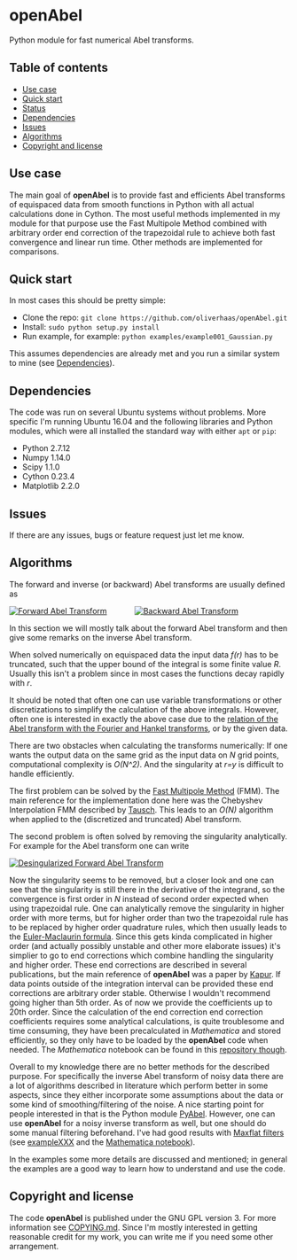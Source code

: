 
# openAbel
Python module for fast numerical Abel transforms.


## Table of contents

- [Use case](#use-case)
- [Quick start](#quick-start)
- [Status](#status)
- [Dependencies](#dependencies)
- [Issues](#issues)
- [Algorithms](#algorithms)
- [Copyright and license](#copyright-and-license)


## Use case

The main goal of **openAbel** is to provide fast and efficients Abel transforms of equispaced data
from smooth functions in Python with all actual calculations done in Cython. 
The most useful methods implemented in my module for that purpose use the Fast Multipole Method combined with
arbitrary order end correction of the trapezoidal rule to achieve both fast convergence and linear run time. Other methods are implemented
for comparisons.



## Quick start

In most cases this should be pretty simple:

- Clone the repo: `git clone https://github.com/oliverhaas/openAbel.git`
- Install: `sudo python setup.py install`
- Run example, for example: `python examples/example001_Gaussian.py`

This assumes dependencies are already met and you run a similar system to mine (see [Dependencies](#dependencies)).


## Dependencies

The code was run on several Ubuntu systems without problems. More specific I'm running Ubuntu 16.04 and the following libraries and
Python modules, which were all installed the standard way with either `apt` or `pip`:
- Python 2.7.12
- Numpy 1.14.0
- Scipy 1.1.0
- Cython 0.23.4
- Matplotlib 2.2.0


## Issues

If there are any issues, bugs or feature request just let me know.

## Algorithms

The forward and inverse (or backward) Abel transforms are usually defined as

<a href="https://www.codecogs.com/eqnedit.php?latex=F(y)=2\int_y^\infty\frac{f(r)r}{\sqrt{r^2-y^2}}dr" target="_blank">
<img src="https://latex.codecogs.com/gif.latex?F(y)=2\int_y^\infty\frac{f(r)r}{\sqrt{r^2-y^2}}dr" title="Forward Abel Transform" /></a>
&emsp;&emsp;&emsp;
<a href="https://www.codecogs.com/eqnedit.php?latex=f(r)=-\frac{1}{\pi}\int_r^\infty\frac{F'(y)}{\sqrt{y^2-r^2}}dy" target="_blank">
<img src="https://latex.codecogs.com/gif.latex?f(r)=-\frac{1}{\pi}\int_r^\infty\frac{F'(y)}{\sqrt{y^2-r^2}}dy" title="Backward Abel Transform" /></a>

In this section we will mostly talk about the forward Abel transform and then give some remarks on the inverse Abel transform.

When solved numerically on equispaced data the input data *f(r)* has to be truncated, such that the upper bound of the integral is some
finite value *R*. Usually this isn't a problem since in most cases the functions decay rapidly with *r*. 

It should be noted that often one can use variable transformations or other discretizations to simplify the calculation of the above
integrals. However, often one is interested in exactly the above case due to the 
[relation of the Abel transform with the Fourier and Hankel transforms](https://en.wikipedia.org/wiki/Abel_transform#Relationship_to_the_Fourier_and_Hankel_transforms), 
or by the given data.

There are two obstacles when calculating the transforms numerically: If one wants the output data on the same grid as the input data on *N*
grid points, computational complexity is *O(N^2)*. And the singularity at *r=y* is difficult to handle efficiently.

The first problem can be solved by the [Fast Multipole Method](https://en.wikipedia.org/wiki/Fast_multipole_method) (FMM). The main reference
for the implementation done here was the Chebyshev Interpolation FMM described by [Tausch](https://link.springer.com/chapter/10.1007/978-3-642-25670-7_6).
This leads to an *O(N)* algorithm when applied to the (discretized and truncated) Abel transform.

The second problem is often solved by removing the singularity analytically. For example for the Abel transform one can write

<a href="https://www.codecogs.com/eqnedit.php?latex=F(y)=2\int_y^\infty\frac{(f(r)-f(y))r}{\sqrt{r^2-y^2}}dr+f(y)\sqrt{R^2-y^2}" target="_blank">
<img src="https://latex.codecogs.com/gif.latex?F(y)=2\int_y^\infty\frac{(f(r)-f(y))r}{\sqrt{r^2-y^2}}dr+f(y)\sqrt{R^2-y^2}" title="Desingularized Forward Abel Transform" /></a>

Now the singularity seems to be removed, but a closer look and one can see that the singularity is still there in the derivative of the
integrand, so the convergence is first order in *N* instead of second order expected when using trapezoidal rule. One can analytically remove the
singularity in higher order with more terms, but for higher order than two the  trapezoidal rule has to be replaced by higher order quadrature rules, which then
usually leads to the [Euler-Maclaurin formula](https://en.wikipedia.org/wiki/Euler%E2%80%93Maclaurin_formula). Since this gets kinda
complicated in higher order (and actually possibly unstable and other more elaborate issues) it's simplier to go to end corrections which combine handling the singularity and higher order.
These end corrections are described in several publications, but the main reference of **openAbel** was a paper by [Kapur](https://epubs.siam.org/doi/abs/10.1137/S0036142995287847).
If data points outside of the integration interval can be provided these end corrections are arbitrary order stable. Otherwise I wouldn't
recommend going higher than 5th order. As of now we provide the coefficients up to 20th order.
Since the calculation of the end correction end correction coefficients requires some analytical calculations, is quite troublesome and time consuming, 
they have been precalculated in *Mathematica* and stored efficiently, so they only have to be loaded by the **openAbel** code
when needed. The *Mathematica* notebook can be found in this [repository though](add/end_corrections/calcEndCorr.nb).

Overall to my knowledge there are no better methods for the described purpose.
For specifically the inverse Abel transform of noisy data there are a lot of algorithms described in literature which perform better in
some aspects, since they either incorporate some assumptions about the data or some kind of smoothing/filtering of the noise. A nice
starting point for people interested in that is the Python module [PyAbel](https://github.com/PyAbel/PyAbel). However, one can use 
**openAbel** for a noisy inverse transform as well, but one should do some manual filtering beforehand. I've had good results with
[Maxflat filters](https://ieeexplore.ieee.org/document/7944698/) (see [exampleXXX](examples/exampleXXX) and the [Mathematica notebook](add/filtering/calcMaxFlat.nb)).

In the examples some more details are discussed and mentioned; in general the examples are a good way to learn how to understand and
use the code.


## Copyright and license

The code **openAbel** is published under the GNU GPL version 3. For more information see [COPYING.md](COPYING.md). 
Since I'm mostly interested in getting reasonable credit for my work, you can write me if you need some other arrangement.





